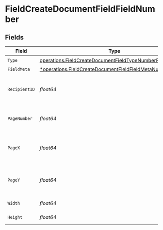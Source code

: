 # FieldCreateDocumentFieldFieldNumber


## Fields

| Field                                                                                                                                   | Type                                                                                                                                    | Required                                                                                                                                | Description                                                                                                                             |
| --------------------------------------------------------------------------------------------------------------------------------------- | --------------------------------------------------------------------------------------------------------------------------------------- | --------------------------------------------------------------------------------------------------------------------------------------- | --------------------------------------------------------------------------------------------------------------------------------------- |
| `Type`                                                                                                                                  | [operations.FieldCreateDocumentFieldTypeNumberRequest1](../../models/operations/fieldcreatedocumentfieldtypenumberrequest1.md)          | :heavy_check_mark:                                                                                                                      | N/A                                                                                                                                     |
| `FieldMeta`                                                                                                                             | [*operations.FieldCreateDocumentFieldFieldMetaNumberRequest](../../models/operations/fieldcreatedocumentfieldfieldmetanumberrequest.md) | :heavy_minus_sign:                                                                                                                      | N/A                                                                                                                                     |
| `RecipientID`                                                                                                                           | *float64*                                                                                                                               | :heavy_check_mark:                                                                                                                      | The ID of the recipient to create the field for.                                                                                        |
| `PageNumber`                                                                                                                            | *float64*                                                                                                                               | :heavy_check_mark:                                                                                                                      | The page number the field will be on.                                                                                                   |
| `PageX`                                                                                                                                 | *float64*                                                                                                                               | :heavy_check_mark:                                                                                                                      | The X coordinate of where the field will be placed.                                                                                     |
| `PageY`                                                                                                                                 | *float64*                                                                                                                               | :heavy_check_mark:                                                                                                                      | The Y coordinate of where the field will be placed.                                                                                     |
| `Width`                                                                                                                                 | *float64*                                                                                                                               | :heavy_check_mark:                                                                                                                      | The width of the field.                                                                                                                 |
| `Height`                                                                                                                                | *float64*                                                                                                                               | :heavy_check_mark:                                                                                                                      | The height of the field.                                                                                                                |